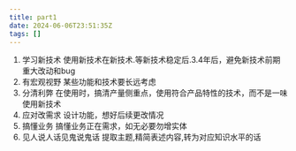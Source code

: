 ```yaml
---
title: part1
date: 2024-06-06T23:51:35Z
tags: []
---
```


1. 学习新技术
   使用新技术在新技术.等新技术稳定后.3.4年后，避免新技术前期重大改动和bug
2. 有宏观视野
   某些功能和技术要长远考虑
3. 分清利弊
   在使用时，搞清产量侧重点，使用符合产品特性的技术，而不是一味使用新技术
4. 应对改需求
   设计功能，想好后续更改情况
5. 搞懂业务
   搞懂业务正在需求，如无必要勿增实体
6. 见人说人话见鬼说鬼话
   提取主题,精简表述内容,转为对应知识水平的话
